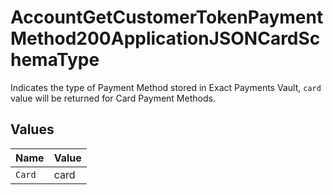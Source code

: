 # AccountGetCustomerTokenPaymentMethod200ApplicationJSONCardSchemaType

Indicates the type of Payment Method stored in Exact Payments Vault, `card` value will be returned for Card Payment Methods.


## Values

| Name   | Value  |
| ------ | ------ |
| `Card` | card   |